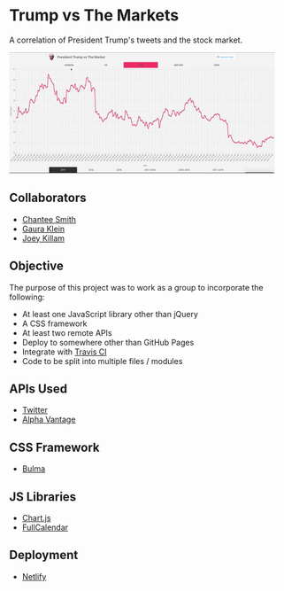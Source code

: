 # Trump vs The Markets
A correlation of President Trump's tweets and the stock market.

![alt text](trumpMarket.gif)

## Collaborators

* [Chantee Smith](https://github.com/mosaic43/)
* [Gaura Klein](https://github.com/Gauraklein)
* [Joey Killam](https://github.com/jhkillam)

## Objective
The purpose of this project was to work as a group to incorporate the following: 

* At least one JavaScript library other than jQuery
* A CSS framework
* At least two remote APIs
* Deploy to somewhere other than GitHub Pages
* Integrate with [Travis CI](https://travis-ci.org/)
* Code to be split into multiple files / modules

## APIs Used
* [Twitter](https://developer.twitter.com/en/docs)
* [Alpha Vantage](https://www.alphavantage.co/)

## CSS Framework
* [Bulma](https://bulma.io/)

## JS Libraries
* [Chart.js](https://www.chartjs.org/)
* [FullCalendar](https://fullcalendar.io/)

## Deployment
* [Netlify](https://www.netlify.com/)
